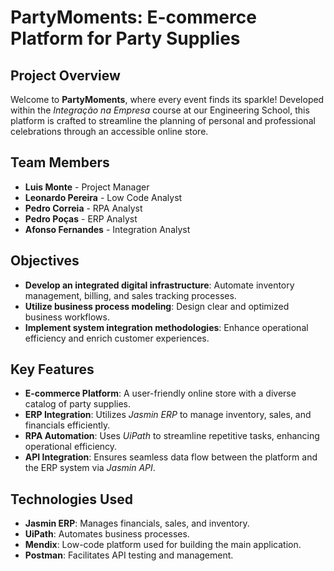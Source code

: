 # PartyMoments: E-commerce Platform for Party Supplies

## Project Overview
Welcome to **PartyMoments**, where every event finds its sparkle! Developed within the *Integração na Empresa* course at our Engineering School, this platform is crafted to streamline the planning of personal and professional celebrations through an accessible online store.

## Team Members
- **Luis Monte** - Project Manager
- **Leonardo Pereira** - Low Code Analyst
- **Pedro Correia** - RPA Analyst
- **Pedro Poças** - ERP Analyst
- **Afonso Fernandes** - Integration Analyst

## Objectives
- **Develop an integrated digital infrastructure**: Automate inventory management, billing, and sales tracking processes.
- **Utilize business process modeling**: Design clear and optimized business workflows.
- **Implement system integration methodologies**: Enhance operational efficiency and enrich customer experiences.

## Key Features
- **E-commerce Platform**: A user-friendly online store with a diverse catalog of party supplies.
- **ERP Integration**: Utilizes *Jasmin ERP* to manage inventory, sales, and financials efficiently.
- **RPA Automation**: Uses *UiPath* to streamline repetitive tasks, enhancing operational efficiency.
- **API Integration**: Ensures seamless data flow between the platform and the ERP system via *Jasmin API*.

## Technologies Used
- **Jasmin ERP**: Manages financials, sales, and inventory.
- **UiPath**: Automates business processes.
- **Mendix**: Low-code platform used for building the main application.
- **Postman**: Facilitates API testing and management.


